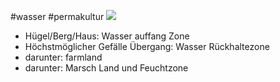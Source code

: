 #wasser #permakultur 
![](https://youtu.be/V3tpaIf6Jcc)

- Hügel/Berg/Haus: Wasser auffang Zone
- Höchstmöglicher Gefälle Übergang: Wasser Rückhaltezone 
- darunter: farmland
- darunter: Marsch Land und Feuchtzone 